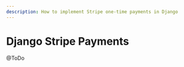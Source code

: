 ```yaml
---
description: How to implement Stripe one-time payments in Django
---
```


# Django Stripe Payments

@ToDo

